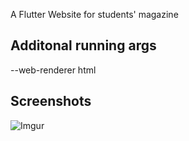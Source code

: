 A Flutter Website for students' magazine

## Additonal running args

--web-renderer html

## Screenshots

![Imgur](https://imgur.com/MrOHcgH)
